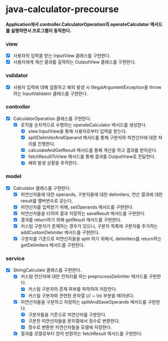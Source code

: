 # java-calculator-precourse

#### Application에서 controller.CalculatorOperation의 operateCalculator 메서드를 실행하면서 프로그램이 동작한다.

### view
  - [x] 사용자의 입력을 받는 InputView 클래스를 구현한다.
  - [x] 사용자에게 계산 결과를 출력하는 OutputView 클래스를 구현한다.
### validator
  - [x] 사용자 입력에 대해 검증하고 예외 발생 시 IllegalArgumentException을 throw하는 InputValidator 클래스를 구현한다.
### controller
  - [x] CalculatorOperation 클래스를 구현한다.
    - [x] 로직을 순차적으로 수행하는 operateCalculator 메서드를 생성한다.
      - [x] view.InputView을 통해 사용자로부터 입력을 받는다.
      - [x] splitDelimiterAndOperand 메서드를 통해 구분자와 피연산자에 대한 처리를 진행한다.
      - [x] calculateAndGetResult 메서드를 통해 계산을 하고 결과를 받아온다.
      - [x] fetchResultToView 메서드를 통해 결과를 OutputView로 전달한다.
      - [x] 예외 발생 상황을 추적한다.
### model
  - [x] Calculator 클래스를 구현한다.
    - [x] 피연산자들에 대한 operands, 구분자들에 대한 delimiters, 연산 결과에 대한 result를 멤버변수로 갖는다.
    - [x] 피연산자를 입력받기 위해, setOperands 메서드를 구현한다.
    - [x] 피연산자들을 더하여 결과 저장하는 saveResult 메서드를 구현한다.
    - [x] 결과를 return하기 위해 getResult 메서드를 구현한다.
    - [x] 커스텀 구분자가 존재하는 경우가 있으니, 구분자 목록에 구분자를 추가하는 addCustomDelimiter 메서드를 구현한다.
    - [x] 구분자를 기준으로 피연산자들을 split 하기 위해서, delimiters를 return하는 getDelimiters 메서드를 구현한다.
### service
  - [x] StringCalculate 클래스를 구현한다.
    - [x] 커스텀 연산자에 대한 전처리를 하는 preprocessDelimiter 메서드를 구현한다.
      - [x] 커스텀 구분자의 존재 여부를 파악하여 저장한다.
      - [x] 커스텀 구분자와 관련된 문자열 (// ~ \n) 부분을 떼어낸다.
    - [x] 피연산자들을 구분하고 저장하는 splitAndSaveOperands 메서드를 구현한다.
        - [x] 구분자들을 기준으로 피연산자를 구분한다.
        - [x] 구분한 피연산자들을 문자열에서 정수로 변환한다.
        - [x] 정수로 변환한 피연산자들을 모델에 저장한다.
    - [x] 결과를 모델로부터 얻어 반환하는 fetchResult 메서드를 구현한다.
